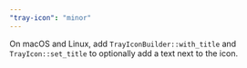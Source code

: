 ```yaml
---
"tray-icon": "minor"
---
```


On macOS and Linux, add `TrayIconBuilder::with_title` and `TrayIcon::set_title` to optionally add a text next to the icon.